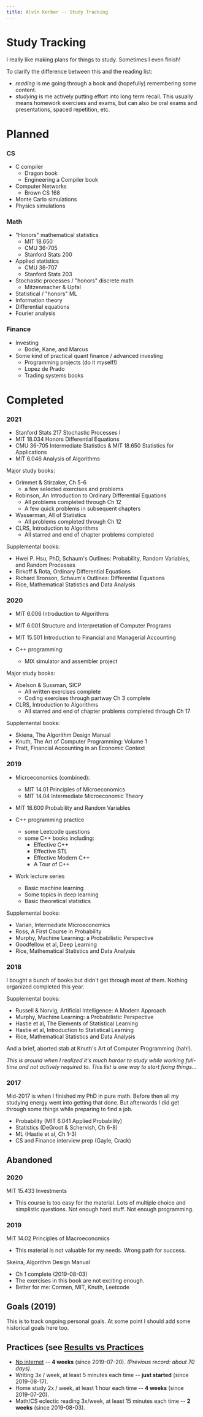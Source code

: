 ```yaml
---
title: Alvin Kerber -- Study Tracking
---
```


# Study Tracking

I really like making plans for things to study. Sometimes I even finish!

To clarify the difference between this and the reading list:
- *reading* is me going through a book and (hopefully) remembering some
  content.
- *studying* is me actively putting effort into long term recall. This usually
  means homework exercises and exams, but can also be oral exams and presentations, spaced repetition, etc.

# Planned

### CS
- C compiler
  - Dragon book
  - Engineering a Compiler book
- Computer Networks
  - Brown CS 168
- Monte Carlo simulations
- Physics simulations

### Math
- "Honors" mathematical statistics
  - MIT 18.650
  - CMU 36-705
  - Stanford Stats 200
- Applied statistics
  - CMU 36-707
  - Stanford Stats 203
- Stochastic processes / "honors" discrete math
  - Mitzenmacher & Upfal
- Statistical / "honors" ML
- Information theory
- Differential equations
- Fourier analysis

### Finance
- Investing
  - Bodie, Kane, and Marcus
- Some kind of practical quant finance / advanced investing
  - Programming projects (do it myself!)
  - Lopez de Prado
  - Trading systems books

# Completed

### 2021
- Stanford Stats 217 Stochastic Processes I
- MIT 18.034 Honors Differential Equations
- CMU 36-705 Intermediate Statistics & MIT 18.650 Statistics for Applications
- MIT 6.046 Analysis of Algorithms

Major study books:
- Grimmet & Stirzaker, Ch 5-6
  - a few selected exercises and problems
- Robinson, An Introduction to Ordinary Differential Equations
  - All problems completed through Ch 12
  - A few quick problems in subsequent chapters
- Wasserman, All of Statistics
  - All problems completed through Ch 12
- CLRS, Introduction to Algorithms
  - All starred and end of chapter problems completed

Supplemental books:
- Hwei P. Hsu, PhD, Schaum's Outlines: Probability, Random Variables, and
  Random Processes
- Birkoff & Rota, Ordinary Differential Equations
- Richard Bronson, Schaum's Outlines: Differential Equations
- Rice, Mathematical Statistics and Data Analysis

### 2020
- MIT 6.006 Introduction to Algorithms
- MIT 6.001 Structure and Interpretation of Computer Programs
- MIT 15.501 Introduction to Financial and Managerial Accounting

- C++ programming:
  - MIX simulator and assembler project

Major study books:
- Abelson & Sussman, SICP
  - All written exercises complete
  - Coding exercises through partway Ch 3 complete
- CLRS, Introduction to Algorithms
  - All starred and end of chapter problems completed through Ch 17

Supplemental books:
- Skiena, The Algorithm Design Manual
- Knuth, The Art of Computer Programming: Volume 1
- Pratt, Financial Accounting in an Economic Context

### 2019
- Microeconomics (combined):
  - MIT 14.01 Principles of Microeconomics
  - MIT 14.04 Intermediate Microeconomic Theory
- MIT 18.600 Probability and Random Variables

- C++ programming practice
  - some Leetcode questions
  - some C++ books including:
    - Effective C++
    - Effective STL
    - Effective Modern C++
    - A Tour of C++

- Work lecture series
  - Basic machine learning
  - Some topics in deep learning
  - Basic theoretical statistics

Supplemental books:
- Varian, Intermediate Microeconomics
- Ross, A First Course in Probability
- Murphy, Machine Learning: a Probabilistic Perspective
- Goodfellow et al, Deep Learning
- Rice, Mathematical Statistics and Data Analysis

### 2018

I bought a bunch of books but didn't get through most of them. Nothing
organized completed this year.

Supplemental books:
- Russell & Norvig, Artificial Intelligence: A Modern Approach
- Murphy, Machine Learning: a Probabilistic Perspective
- Hastie et al, The Elements of Statistical Learning
- Hastie et al, Introduction to Statistical Learning
- Rice, Mathematical Statistics and Data Analysis

And a brief, aborted stab at Knuth's Art of Computer Programming (hah!).

*This is around when I realized it's much harder to study while
working full-time and not actively required to. This list is one way to
start fixing things...*

### 2017

Mid-2017 is when I finished my PhD in pure math. Before then all my studying
energy went into getting that done. But afterwards I did get through some things
while preparing to find a job.

- Probability (MIT 6.041 Applied Probability)
- Statistics (DeGroot & Schervish, Ch 6-8)
- ML (Hastie et al, Ch 1-3)
- CS and Finance interview prep (Gayle, Crack)

## Abandoned

### 2020

MIT 15.433 Investments
- This course is too easy for the material. Lots of multiple choice and
  simplistic questions. Not enough hard stuff. Not enough programming.

### 2019

MIT 14.02 Principles of Macroeconomics
- This material is not valuable for my needs. Wrong path for success.

Skeina, Algorithm Design Manual
- Ch 1 complete (2019-08-03)
- The exercises in this book are not exciting enough.
- Better for me: Cormen, MIT, Knuth, Leetcode

## Goals (2019)

This is to track ongoing personal goals. At some point I should add some
historical goals here too.

## Practices (see [Results vs Practices](2019/08/03/results-vs-practices.html)

- [No internet](2019/07/22/no-internet.html) -- **4 weeks** (since 2019-07-20).
  *(Previous record: about 70 days).*
- Writing 3x / week, at least 5 minutes each time -- **just started** (since
  2019-08-17).
- Home study 2x / week, at least 1 hour each time -- **4 weeks** (since
  2019-07-20).
- Math/CS eclectic reading 3x/week, at least 15 minutes each time -- **2
  weeks** (since 2019-08-03).

